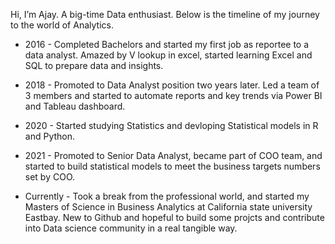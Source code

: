 Hi, I’m Ajay. A big-time Data enthusiast. Below is the timeline of my journey to the world of Analytics.

- 2016 - Completed Bachelors and started my first job as reportee to a data analyst. Amazed by V lookup in excel, started learning Excel and SQL to prepare data and insights.
- 2018 - Promoted to Data Analyst position two years later. Led a team of 3 members and started to automate reports and key trends via Power BI and Tableau dashboard.
- 2020 - Started studying Statistics and devloping Statistical models in R and Python.
- 2021 - Promoted to Senior Data Analyst, became part of COO team, and started to build statistical models to meet the business targets numbers set by COO.

- Currently - Took a break from the professional world, and started my Masters of Science in Business Analytics at California state university Eastbay. New to Github and hopeful to build some projcts and contribute into Data science community in a real tangible way.
